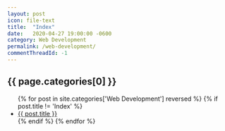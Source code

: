```yaml
---
layout: post
icon: file-text
title:  "Index"
date:   2020-04-27 19:00:00 -0600
category: Web Development
permalink: /web-development/
commentThreadId: -1
---
```


## {{ page.categories[0] }}

<ul>
    {% for post in site.categories['Web Development'] reversed %}
        {% if post.title != 'Index' %}
        <li><a href='{{ post.url }}'>{{ post.title }}</a></li>
        {% endif %}
    {% endfor %}
</ul>
